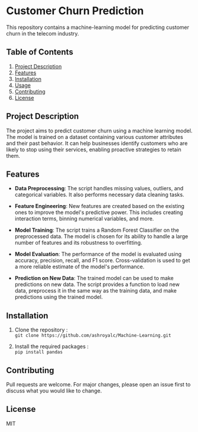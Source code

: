 # Customer Churn Prediction

This repository contains a machine-learning model for predicting customer churn in the telecom industry.

## Table of Contents
1. [Project Description](#project-description)
2. [Features](#features)
3. [Installation](#installation)
4. [Usage](#usage)
5. [Contributing](#contributing)
6. [License](#license)

## Project Description
The project aims to predict customer churn using a machine learning model. The model is trained on a dataset containing various customer attributes and their past behavior. It can help businesses identify customers who are likely to stop using their services, enabling proactive strategies to retain them.

## Features
- **Data Preprocessing**: The script handles missing values, outliers, and categorical variables. It also performs necessary data cleaning tasks.

- **Feature Engineering**: New features are created based on the existing ones to improve the model's predictive power. This includes creating interaction terms, binning numerical variables, and more.

- **Model Training**: The script trains a Random Forest Classifier on the preprocessed data. The model is chosen for its ability to handle a large number of features and its robustness to overfitting.

- **Model Evaluation**: The performance of the model is evaluated using accuracy, precision, recall, and F1 score. Cross-validation is used to get a more reliable estimate of the model's performance.

- **Prediction on New Data**: The trained model can be used to make predictions on new data. The script provides a function to load new data, preprocess it in the same way as the training data, and make predictions using the trained model.


## Installation
1. Clone the repository : <br>
    ```git clone https://github.com/ashroyalc/Machine-Learning.git ```<br>

2. Install the required packages :<br>
   ``` pip install pandas ```

## Contributing
   Pull requests are welcome. For major changes, please open an issue first to discuss what you would like to change.

## License
   MIT



